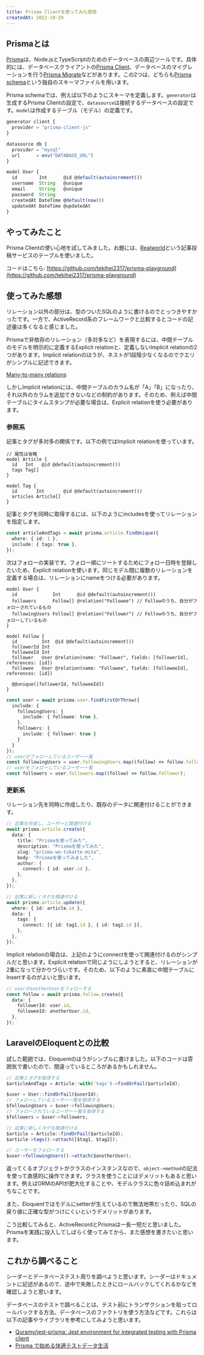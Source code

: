 ```yaml
---
title: Prisma Clientを使ってみた感想
createdAt: 2022-10-29
---
```


## Prismaとは

[Prisma](https://www.prisma.io/)は、Node.jsとTypeScriptのためのデータベースの周辺ツールです。具体的には、データベースクライアントの[Prisma Client](https://www.prisma.io/docs/concepts/components/prisma-client)、データベースのマイグレーションを行う[Prisma Migrate](https://www.prisma.io/docs/concepts/components/prisma-migrate)などがあります。この2つは、どちらも[Prisma schema](https://www.prisma.io/docs/concepts/components/prisma-schema)という独自のスキーマファイルを用います。

Prisma schemaでは、例えば以下のようにスキーマを定義します。`generator`は生成するPrisma Clientの設定で、`datasource`は接続するデータベースの設定です。`model`は作成するテーブル（モデル）の定義です。

```ts
generator client {
  provider = "prisma-client-js"
}

datasource db {
  provider = "mysql"
  url      = env("DATABASE_URL")
}

model User {
  id        Int      @id @default(autoincrement())
  username  String   @unique
  email     String   @unique
  password  String
  createdAt DateTime @default(now())
  updatedAt DateTime @updatedAt
}
```

## やってみたこと

Prisma Clientの使い心地を試してみました。お題には、[Realworld](https://github.com/gothinkster/realworld)という記事投稿サービスのテーブルを使いました。

コードはこちら: [https://github.com/tekihei2317/prisma-playground](https://github.com/tekihei2317/prisma-playground)

## 使ってみた感想

リレーション以外の部分は、型のついたSQLのように書けるのでとっつきやすかったです。一方で、ActiveRecord系のフレームワークと比較するとコードの記述量は多くなると感じました。

Prismaで非依存のリレーション（多対多など）を表現するには、中間テーブルのモデルを明示的に定義するExplicit relationと、定義しないImplicit relationの2つがあります。Implicit relationのほうが、ネストが1段階少なくなるのでクエリがシンプルに記述できます。

[Many-to-many relations](https://www.prisma.io/docs/concepts/components/prisma-schema/relations/many-to-many-relations)

しかしImplicit relationには、中間テーブルのカラム名が「A」「B」になったり、それ以外のカラムを追加できないなどの制約があります。そのため、例えば中間テーブルにタイムスタンプが必要な場合は、Explicit relationを使う必要があります。

### 参照系

記事とタグが多対多の関係です。以下の例ではImplicit relationを使っています。

```prisma
// 属性は省略
model Article {
  id   Int   @id @default(autoincrement())
  tags Tag[]
}

model Tag {
  id       Int       @id @default(autoincrement())
  articles Article[]
}
```

記事とタグを同時に取得するには、以下のようにincludesを使ってリレーションを指定します。

```ts
const articleAndTags = await prisma.article.findUnique({
  where: { id: 1 },
  include: { tags: true },
});
```

次はフォローの実装です。フォロー順にソートするためにフォロー日時を登録したいため、Explicit relationを使います。同じモデル間に複数のリレーションを定義する場合は、リレーションにnameをつける必要があります。

```prisma
model User {
  id             Int      @id @default(autoincrement())
  followers      Follow[] @relation("Followee") // Followのうち、自分がフォローされているもの
  followingUsers Follow[] @relation("Follower") // Followのうち、自分がフォローしているもの
}

model Follow {
  id         Int  @id @default(autoincrement())
  followerId Int
  followeeId Int
  follower   User @relation(name: "Follower", fields: [followerId], references: [id])
  followee   User @relation(name: "Followee", fields: [followeeId], references: [id])

  @@unique([followerId, followeeId])
}
```

```ts
const user = await prisma.user.findFirstOrThrow({
  include: {
    followingUsers: {
      include: { followee: true },
    },
    followers: {
      include: { follower: true }
    }
  }
});
// userがフォローしているユーザー一覧
const followingUsers = user.followingUsers.map((follow) => follow.followee);
// userをフォローしているユーザー一覧
const followers = user.followers.map((follow) => follow.follower);
```

### 更新系

リレーション先を同時に作成したり、既存のデータに関連付けることができます。

```ts
// 記事を作成し、ユーザーと関連付ける
await prisma.article.create({
  data: {
    title: "Prismaを使ってみた",
    description: "Prismaを使ってみた",
    slug: "prisma-wo-tukatte-mita",
    body: "Prismaを使ってみました",
    author: {
      connect: { id: user.id },
    },
  },
});

// 記事に新しくタグを関連付ける
await prisma.article.update({
  where: { id: article.id },
  data: {
    tags: {
      connect: [{ id: tag1.id }, { id: tag2.id }],
    },
  },
});
```

Implicit relationの場合は、上記のようにconnectを使って関連付けるのがシンプルだと思います。Explicit relationで同じようにしようとすると、リレーションが2重になって分かりづらいです。そのため、以下のように素直に中間テーブルにInsertするのがよいと思います。

```ts
// userがanotherUserをフォローする
const follow = await prisma.follow.create({
  data: {
    followerId: user.id,
    followeeId: anotherUser.id,
  },
});
```

## LaravelのEloquentとの比較

試した範囲では、Eloquentのほうがシンプルに書けました。以下のコードは雰囲気で書いたので、間違っているところがあるかもしれません。

```ts
// 記事とタグを取得する
$articleAndTags = Article::with('tags')->findOrFail($articleId);

$user = User::findOrFail($userId);
// フォローしているユーザー一覧を取得する
$followingUsers = $user->followingUsers;
// フォローされているユーザー一覧を取得する
$followers = $user->followers;

// 記事に新しくタグを関連付ける
$article = Article::findOrFail($articleId);
$article->tags()->attach([$tag1, $tag2]);

// ユーザーをフォローする
$user->followingUsers()->attach($anotherUser);
```

返ってくるオブジェクトがクラスのインスタンスなので、`object->method`の記法を使って直感的に操作できます。クラスを使うことにはデメリットもあると思います。例えばORMのAPIが肥大化することや、モデルクラスに色々詰め込まれがちなことです。

また、Eloquentではモデルにsetterが生えているので無法地帯だったり、SQLの戻り値に正確な型がつけにくいというデメリットがあります。

こう比較してみると、ActiveRecordとPrismaは一長一短だと思いました。Prismaを実践に投入してしばらく使ってみてから、また感想を書きたいと思います。

## これから調べること

シーダーとデータベーステスト周りを調べようと思います。シーダーはドキュメントに記述があるので、途中で失敗したときにロールバックしてくれるかなどを確認しようと思います。

データベースのテストで調べることは、テスト前にトランザクションを貼ってロールバックする方法、データベースのファクトリを使う方法などです。これらは以下の記事やライブラリを参考にしてみようと思います。

- [Quramy/jest-prisma: Jest environment for integrated testing with Prisma client](https://github.com/Quramy/jest-prisma)
- [Prisma で始める快適テストデータ生活](https://zenn.dev/seya/articles/5d384daafb1c24)
